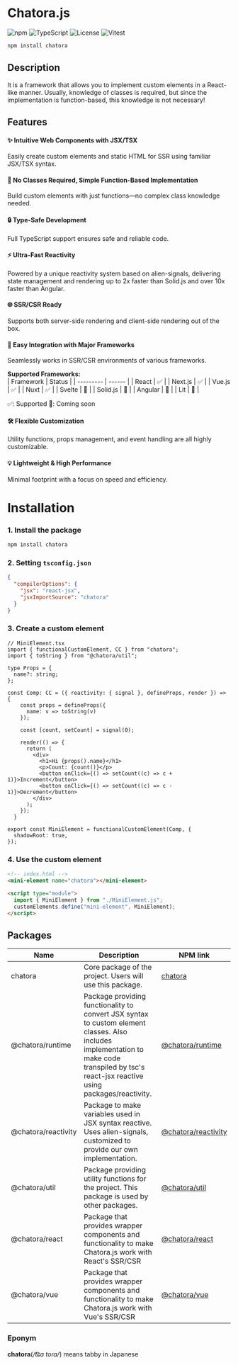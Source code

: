 # Chatora.js

![npm](https://img.shields.io/npm/v/chatora?color=orange&logo=npm)
![TypeScript](https://img.shields.io/badge/TypeScript-5.x-blue?logo=typescript)
![License](https://img.shields.io/github/license/nucoui/chatora?color=green)
![Vitest](https://img.shields.io/badge/tested%20with-vitest-6E9F18.svg?logo=vitest)

```bash
npm install chatora
```

## Description
It is a framework that allows you to implement custom elements in a React-like manner.
Usually, knowledge of classes is required, but since the implementation is function-based, this knowledge is not necessary!

## Features

#### ✨ **Intuitive Web Components with JSX/TSX**<br>
Easily create custom elements and static HTML for SSR using familiar JSX/TSX syntax.

#### 🧩 **No Classes Required, Simple Function-Based Implementation**<br>
Build custom elements with just functions—no complex class knowledge needed.

#### 🔒 **Type-Safe Development**<br>
Full TypeScript support ensures safe and reliable code.

#### ⚡ **Ultra-Fast Reactivity**<br>
Powered by a unique reactivity system based on alien-signals, delivering state management and rendering up to 2x faster than Solid.js and over 10x faster than Angular.

#### 🌐 **SSR/CSR Ready**<br>
Supports both server-side rendering and client-side rendering out of the box.

#### 🔗 **Easy Integration with Major Frameworks**<br>
Seamlessly works in SSR/CSR environments of various frameworks.

**Supported Frameworks:**<br>
| Framework | Status |
| --------- | ------ |
| React     | ✅     |
| Next.js   | ✅     |
| Vue.js    | ✅     |
| Nuxt      | ✅     |
| Svelte    | 🚧     |
| Solid.js  | 🚧     |
| Angular   | 🚧     |
| Lit       | 🚧     |

✅: Supported 🚧: Coming soon

#### 🛠️ **Flexible Customization**<br>
Utility functions, props management, and event handling are all highly customizable.

#### 💡 **Lightweight & High Performance**<br>
Minimal footprint with a focus on speed and efficiency.

# Installation

### 1. Install the package
```bash
npm install chatora
```

### 2. Setting `tsconfig.json`
```json
{
  "compilerOptions": {
    "jsx": "react-jsx",
    "jsxImportSource": "chatora"
  }
}
```

### 3. Create a custom element
```tsx
// MiniElement.tsx
import { functionalCustomElement, CC } from "chatora";
import { toString } from "@chatora/util";

type Props = {
  name?: string;
};

const Comp: CC = ({ reactivity: { signal }, defineProps, render }) => {
    const props = defineProps({
      name: v => toString(v)
    });

    const [count, setCount] = signal(0);

    render(() => {
      return (
        <div>
          <h1>Hi {props().name}</h1>
          <p>Count: {count()}</p>
          <button onClick={() => setCount((c) => c + 1)}>Increment</button>
          <button onClick={() => setCount((c) => c - 1)}>Decrement</button>
        </div>
      );
    });
  }

export const MiniElement = functionalCustomElement(Comp, {
  shadowRoot: true,
});
```

### 4. Use the custom element
```html
<!-- index.html -->
<mini-element name="chatora"></mini-element>

<script type="module">
  import { MiniElement } from "./MiniElement.js";
  customElements.define("mini-element", MiniElement);
</script>
```

## Packages

| Name | Description | NPM link |
| ---- | ----------- | -------- |
| chatora | Core package of the project. Users will use this package. | [chatora](https://www.npmjs.com/package/chatora) |
| @chatora/runtime | Package providing functionality to convert JSX syntax to custom element classes. Also includes implementation to make code transpiled by tsc's react-jsx reactive using packages/reactivity. | [@chatora/runtime](https://www.npmjs.com/package/@chatora/runtime) |
| @chatora/reactivity | Package to make variables used in JSX syntax reactive. Uses alien-signals, customized to provide our own implementation. | [@chatora/reactivity](https://www.npmjs.com/package/@chatora/reactivity) |
| @chatora/util | Package providing utility functions for the project. This package is used by other packages. | [@chatora/util](https://www.npmjs.com/package/@chatora/util) |
| @chatora/react | Package that provides wrapper components and functionality to make Chatora.js work with React's SSR/CSR | [@chatora/react](https://www.npmjs.com/package/@chatora/react) |
| @chatora/vue | Package that provides wrapper components and functionality to make Chatora.js work with Vue's SSR/CSR | [@chatora/vue](https://www.npmjs.com/package/@chatora/vue) |

### Eponym
**chatora**(*/t͡ɕa toɾa/*) means tabby in Japanese